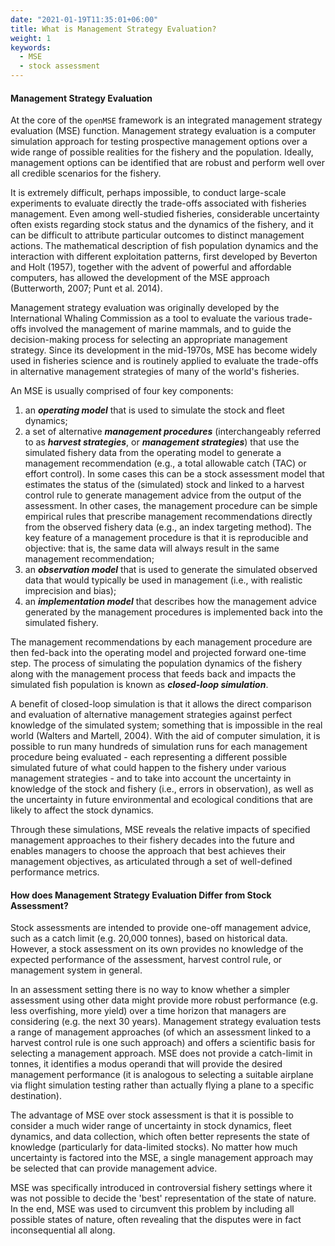 ```yaml
---
date: "2021-01-19T11:35:01+06:00"
title: What is Management Strategy Evaluation?
weight: 1
keywords:
  - MSE
  - stock assessment
---
```



#### Management Strategy Evaluation
At the core of the `openMSE` framework is an integrated management strategy evaluation (MSE) function. Management strategy evaluation is a computer simulation approach for testing prospective management options over a wide range of possible realities for the fishery and the population. Ideally, management options can be identified that are robust and perform well over all credible scenarios for the fishery.

It is extremely difficult, perhaps impossible, to conduct large-scale experiments to evaluate directly the trade-offs associated with fisheries management. Even among well-studied fisheries, considerable uncertainty often exists regarding stock status and the dynamics of the fishery, and it can be difficult to attribute particular outcomes to distinct management actions. The mathematical description of fish population dynamics and the interaction with different exploitation patterns, first developed by Beverton and Holt (1957), together with the advent of powerful and affordable computers, has allowed the development of the MSE approach (Butterworth, 2007; Punt et al. 2014).

Management strategy evaluation was originally developed by the International Whaling Commission as a tool to evaluate the various trade-offs involved the management of marine mammals, and to guide the decision-making process for selecting an appropriate management strategy. Since its development in the mid-1970s, MSE has become widely used in fisheries science and is routinely applied to evaluate the trade-offs in alternative management strategies of many of the world's fisheries.

An MSE is usually comprised of four key components: 

1. an ***operating model*** that is used to simulate the stock and fleet dynamics; 
2. a set of alternative ***management procedures*** (interchangeably referred to as ***harvest strategies***, or ***management strategies***) that use the simulated fishery data from the operating model to generate a management recommendation (e.g., a total allowable catch (TAC) or effort control). In some cases this can be a stock assessment model that estimates the status of the (simulated) stock and linked to a harvest control rule to generate management advice from the output of the assessment. In other cases, the management procedure can be simple empirical rules that prescribe management recommendations directly from the observed fishery data (e.g., an index targeting method). The key feature of a management procedure is that it is reproducible and objective: that is, the same data will always result in the same management recommendation; 
3. an ***observation model*** that is used to generate the simulated observed data that would typically be used in management (i.e., with realistic imprecision and bias);  
4. an ***implementation model*** that describes how the management advice generated by the management procedures is implemented back into the simulated fishery.

The management recommendations by each management procedure are then fed-back into the operating model and projected forward one-time step. The process of simulating the population dynamics of the fishery along with the management process that feeds back and impacts the simulated fish population is known as ***closed-loop simulation***. 

A benefit of closed-loop simulation is that it allows the direct comparison and evaluation of alternative management strategies against perfect knowledge of the simulated system; something that is impossible in the real world (Walters and Martell, 2004). With the aid of computer simulation, it is possible to run many hundreds of simulation runs for each management procedure being evaluated - each representing a different possible simulated future of what could happen to the fishery under various management strategies - and to take into account the uncertainty in knowledge of the stock and fishery (i.e., errors in observation), as well as the uncertainty in future environmental and ecological conditions that are likely to affect the stock dynamics.

Through these simulations, MSE reveals the relative impacts of specified management approaches to their fishery decades into the future and enables managers to choose the approach that best achieves their management objectives, as articulated through a set of well-defined performance metrics.

#### How does Management Strategy Evaluation Differ from Stock Assessment?  
Stock assessments are intended to provide one-off management advice, such as a catch limit (e.g. 20,000 tonnes), based on historical data. However, a stock assessment on its own provides no knowledge of the expected performance of the assessment, harvest control rule, or management system in general.

In an assessment setting there is no way to know whether a simpler assessment using other data might provide more robust performance (e.g. less overfishing, more yield) over a time horizon that managers are considering (e.g. the next 30 years).
Management strategy evaluation tests a range of management approaches (of which an assessment linked to a harvest control rule is one such approach) and offers a scientific basis for selecting a management approach. MSE does not provide a catch-limit in tonnes, it identifies a modus operandi that will provide the desired management performance (it is analogous to selecting a suitable airplane via flight simulation testing rather than actually flying a plane to a specific destination).

The advantage of MSE over stock assessment is that it is possible to consider a much wider range of uncertainty in stock dynamics, fleet dynamics, and data collection, which often better represents the state of knowledge (particularly for data-limited stocks). No matter how much uncertainty is factored into the MSE, a single management approach may be selected that can provide management advice.

MSE was specifically introduced in controversial fishery settings where it was not possible to decide the 'best' representation of the state of nature. In the end, MSE was used to circumvent this problem by including all possible states of nature, often revealing that the disputes were in fact inconsequential all along.
